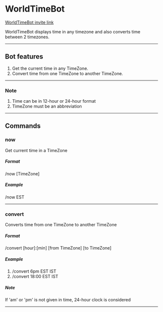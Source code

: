 # WorldTimeBot

[WorldTimeBot invite link](https://discord.com/api/oauth2/authorize?client_id=804619486639423518&permissions=2147567616&scope=bot%20applications.commands)

WorldTimeBot displays time in any timezone and also converts time between 2 timezones.

-----------------------------------------------------------------------

## Bot features

1. Get the current time in any TimeZone.
2. Convert time from one TimeZone to another TimeZone.

-----------------------------------------------------------------------

### Note
1. Time can be in 12-hour or 24-hour format 
2. TimeZone must be an abbreviation

-----------------------------------------------------------------------

## Commands

### **now**
Get current time in a TimeZone
##### Format
/now [TimeZone]
##### Example
/now EST

--------------------------------------

### **convert**
Converts time from one TimeZone to another TimeZone
##### Format
/convert [hour]:[min] [from TimeZone] [to TimeZone]
##### Example
1. /convert 6pm EST IST 
2. /convert 18:00 EST IST
##### Note
If 'am' or 'pm' is not given in time, 24-hour clock is considered

--------------------------------------
